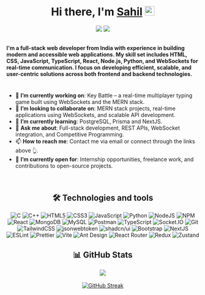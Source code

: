 <div align="center">
   <h1>Hi there, I'm <a href="https://hemant.codes">Sahil</a> <img src="https://media.giphy.com/media/hvRJCLFzcasrR4ia7z/giphy.gif" width="25px"> </h1>
  <div align="center">
        <a href="https://www.linkedin.com/in/sahil-panjwani195/"><img src="https://img.shields.io/badge/Linkedin-0077b5?style=flat&logo=linkedin" /></a>
        <a href="mailto:sahilpanjwani195@gmail.com"><img src="https://img.shields.io/badge/Gmail-D14836?style=flat&logo=gmail&logoColor=white" /></a>
    </div>
    <div align="left">
        <br />
        <p>
            <strong>
                I'm a full-stack web developer from India with experience in building modern and accessible web applications. My skill set includes HTML, CSS, JavaScript, TypeScript, React, Node.js, Python, and WebSockets for real-time communication. I focus on developing efficient, scalable, and user-centric solutions across both frontend and backend technologies.
            </strong>
        </p>
        <h1></h1>
        <ul>
          <li>🔭 <b>I’m currently working on</b>: Key Battle – a real-time multiplayer typing game built using WebSockets and the MERN stack.</li>
          <li>
            👯 <b>I’m looking to collaborate on</b>: MERN stack projects, real-time applications using WebSockets, and scalable API development.
          </li>
          <li>🌱 <b>I’m currently learning</b>: PostgreSQL, Prisma and NextJS.</li>
          <li>💬 <b>Ask me about</b>: Full-stack development, REST APIs, WebSocket integration, and Competitive Programming.</li>
          <li>📫 <b>How to reach me</b>: Contact me via email or connect through the links above 👆.</li>
          <li>🤝 <b>I’m currently open for</b>: Internship opportunities, freelance work, and contributions to open-source projects.</li>
        </ul>
        <br />
    </div>


  ## 🛠  Technologies and tools
![C](https://img.shields.io/badge/c-%2300599C.svg?style=for-the-badge&logo=c&logoColor=white)  ![C++](https://img.shields.io/badge/c++-%2300599C.svg?style=for-the-badge&logo=c%2B%2B&logoColor=white)  ![HTML5](https://img.shields.io/badge/html5-%23E34F26.svg?style=for-the-badge&logo=html5&logoColor=white) ![CSS3](https://img.shields.io/badge/css3-%231572B6.svg?style=for-the-badge&logo=css3&logoColor=white) ![JavaScript](https://img.shields.io/badge/javascript-%23323330.svg?style=for-the-badge&logo=javascript&logoColor=%23F7DF1E) ![Python](https://img.shields.io/badge/python-3670A0?style=for-the-badge&logo=python&logoColor=ffdd54) ![NodeJS](https://img.shields.io/badge/node.js-6DA55F?style=for-the-badge&logo=node.js&logoColor=white) ![NPM](https://img.shields.io/badge/NPM-%23000000.svg?style=for-the-badge&logo=npm&logoColor=white) ![React](https://img.shields.io/badge/react-%2320232a.svg?style=for-the-badge&logo=react&logoColor=%2361DAFB) ![MongoDB](https://img.shields.io/badge/MongoDB-%234ea94b.svg?style=for-the-badge&logo=mongodb&logoColor=white) ![MySQL](https://img.shields.io/badge/mysql-%2300f.svg?style=for-the-badge&logo=mysql&logoColor=white) ![Postman](https://img.shields.io/badge/Postman-FF6C37?style=for-the-badge&logo=postman&logoColor=white) ![TypeScript](https://img.shields.io/badge/typescript-%23007ACC.svg?style=for-the-badge&logo=typescript&logoColor=white) ![Socket.IO](https://img.shields.io/badge/socket.io-%23404040.svg?style=for-the-badge&logo=socket.io&logoColor=white) ![Git](https://img.shields.io/badge/git-%23F05033.svg?style=for-the-badge&logo=git&logoColor=white) ![TailwindCSS](https://img.shields.io/badge/tailwindcss-%2338B2AC.svg?style=for-the-badge&logo=tailwind-css&logoColor=white) ![jsonwebtoken](https://img.shields.io/badge/jsonwebtoken-%23000000.svg?style=for-the-badge&logo=jsonwebtokens&logoColor=white) ![shadcn/ui](https://img.shields.io/badge/shadcn/ui-%23111B2E.svg?style=for-the-badge&logo=ui&logoColor=white) ![Bootstrap](https://img.shields.io/badge/bootstrap-%23563D7C.svg?style=for-the-badge&logo=bootstrap&logoColor=white) ![NextJS](https://img.shields.io/badge/Next.js-%23000000.svg?style=for-the-badge&logo=next.js&logoColor=white) ![ESLint](https://img.shields.io/badge/ESLint-4B32C3?style=for-the-badge&logo=eslint&logoColor=white) ![Prettier](https://img.shields.io/badge/Prettier-F7B93E?style=for-the-badge&logo=prettier&logoColor=white) ![Vite](https://img.shields.io/badge/Vite-646CFF?style=for-the-badge&logo=vite&logoColor=white) ![Ant Design](https://img.shields.io/badge/Ant%20Design-0170FE?style=for-the-badge&logo=ant-design&logoColor=white) ![React Router](https://img.shields.io/badge/React_Router-CA4245?style=for-the-badge&logo=react-router&logoColor=white) ![Redux](https://img.shields.io/badge/redux-%23593d88.svg?style=for-the-badge&logo=redux&logoColor=white) ![Zustand](https://img.shields.io/badge/zustand-%23212121.svg?style=for-the-badge&logo=Zustand&logoColor=white)



## 📊 GitHub Stats
  ![](https://github-readme-stats.vercel.app/api?username=Sahil-195&theme=buefy-dark&include_all_commits=true&count_private=true&show_icons=true&line_height=20&title_color=7A7ADB&icon_color=2234AE&text_color=D3D3D3&bg_color=0,000314,130F40)<br/><br/>
  [![GitHub Streak](https://github-readme-streak-stats.herokuapp.com?user=Sahil-195&theme=buefy-dark&date_format=j%20M%5B%20Y%5D&background=0%2C000314%2C130F40)](https://git.io/streak-stats)


  
</div>

